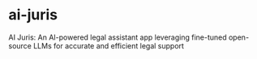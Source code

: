 # ai-juris
AI Juris: An AI-powered legal assistant app leveraging fine-tuned open-source LLMs for accurate and efficient legal support
